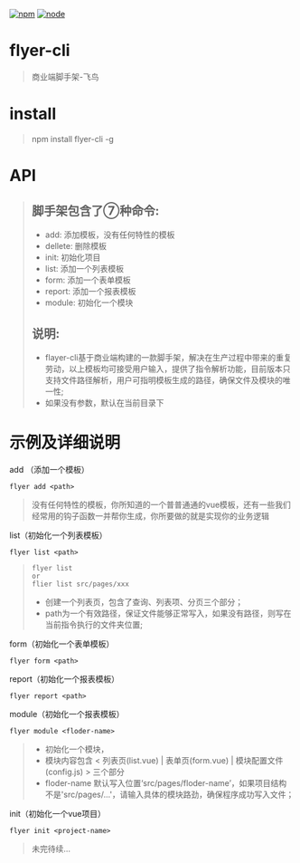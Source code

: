 [![npm][npm]][npm-url]
[![node][node]][node-url]

# flyer-cli

> 商业端脚手架-飞鸟

# install

> npm install flyer-cli -g

# API

> ## 脚手架包含了⑦种命令:
> * add: 添加模板，没有任何特性的模板
> * dellete: 删除模板
> * init: 初始化项目
> * list: 添加一个列表模板
> * form: 添加一个表单模板
> * report: 添加一个报表模板
> * module: 初始化一个模块
> ## 说明:
> * flayer-cli基于商业端构建的一款脚手架，解决在生产过程中带来的重复劳动，以上模板均可接受用户输入，提供了指令解析功能，目前版本只支持文件路径解析，用户可指明模板生成的路径，确保文件及模块的唯一性;
> * 如果没有参数，默认在当前目录下

# 示例及详细说明



add （添加一个模板）
```
flyer add <path>
```

>
> 没有任何特性的模板，你所知道的一个普普通通的vue模板，还有一些我们经常用的钩子函数一并帮你生成，你所要做的就是实现你的业务逻辑
>

list（初始化一个列表模板）
```
flyer list <path>
```

>
> ```
> flyer list
> or
> flier list src/pages/xxx
> ```
>
> * 创建一个列表页，包含了查询、列表项、分页三个部分；
> * path为一个有效路径，保证文件能够正常写入，如果没有路径，则写在当前指令执行的文件夹位置;
>

form（初始化一个表单模板）
```
flyer form <path>
```

report（初始化一个报表模板）
```
flyer report <path>
```

module（初始化一个报表模板）
```
flyer module <floder-name>
```

>
> * 初始化一个模块，
> * 模块内容包含 < 列表页(list.vue) | 表单页(form.vue) | 模块配置文件(config.js) > 三个部分
> * floder-name 默认写入位置‘src/pages/floder-name’，如果项目结构不是'src/pages/...'，请输入具体的模块路劲，确保程序成功写入文件；
>

init（初始化一个vue项目）
```
flyer init <project-name>
```

>
> 未完待续...
> 
>


[npm]: https://img.shields.io/npm/v/flyer-cli.svg
[npm-url]: https://www.npmjs.com/package/flyer-cli

[node]: https://img.shields.io/node/v/flyer-cli.svg
[node-url]: https://nodejs.org

[deps]: https://david-dm.org/flyer-cli.svg
[deps-url]: https://david-dm.org/flyer-cli